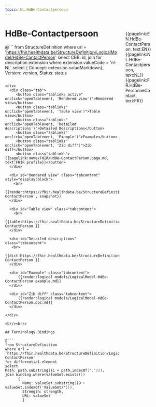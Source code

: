 ```yaml
---
topic: NL.HdBe-Contactpersoon
---
```


<div style="float:right;width:85px;padding:10px;margin:10">
<p>{{pagelink:EN.HdBe-ContactPerson, text:EN}}  {{pagelink:NL.HdBe-Contactpersoon, text:NL}}  {{pagelink:FR.HdBe-PersonneContact, text:FR}}<p>
</div>

# HdBe-Contactpersoon



@```
from StructureDefinition
where url = 'https://fhir.healthdata.be/StructureDefinition/LogicalModel/HdBe-ContactPerson'
select 
CBB: id,
join for description.extension where extension.valueCode = 'nl-NL' select { Concept: extension.valueMarkdown}, 
Version: version,
Status: status
```

<div>
  <div class="tab">
     <button class="tablinks active" onclick="openTab(event, 'Rendered view')">Rendered view</button>
     <button class="tablinks" onclick="openTab(event, 'Table view')">Table view</button>
     <button class="tablinks" onclick="openTab(event, 'Detailed descriptions')">Detailed Descriptions</button>
     <button class="tablinks" onclick="openTab(event, 'Example')">Example</button>
     <button class="tablinks" onclick="openTab(event, 'Zib diff')">Zib diff</button>
     <button class="tablinks">{{pagelink:Home/FHIR/HdBe-ContactPerson.page.md, text:FHIR profile}}</button>
  </div>

  <div id="Rendered view" class="tabcontent" style="display:block">
    <br>
      {{render:https://fhir.healthdata.be/StructureDefinition/LogicalModel/HdBe-ContactPerson , snapshot}}
  </div>

  <div id="Table view" class="tabcontent">
    <br>
      {{table:https://fhir.healthdata.be/StructureDefinition/LogicalModel/HdBe-ContactPerson }}
  </div>

  <div id="Detailed descriptions" class="tabcontent">
   <br>
      {{dict:https://fhir.healthdata.be/StructureDefinition/LogicalModel/HdBe-ContactPerson }}
  </div>

  <div id="Example" class="tabcontent">
      {{render:logical models/LogicalModel-HdBe-ContactPerson.example.md}}
  </div>

  <div id="Zib diff" class="tabcontent">
      {{render:logical models/LogicalModel-HdBe-ContactPerson.doc.md}}
  </div>

</div>

<br/><br/> 

## Terminology Bindings

@```
from StructureDefinition
where url = 'https://fhir.healthdata.be/StructureDefinition/LogicalModel/HdBe-ContactPerson'
for differential.element
select
Path: path.substring((1 + path.indexOf('.'))),
join binding.where(valueSet.exists())
      { 
        Name: valueSet.substring((9 + valueSet.indexOf('ValueSet/'))),
        Strength: strength,
        URL: valueSet
        }
```  